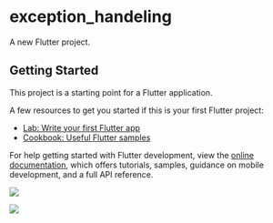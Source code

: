 # exception_handeling

A new Flutter project.

## Getting Started

This project is a starting point for a Flutter application.

A few resources to get you started if this is your first Flutter project:

- [Lab: Write your first Flutter app](https://docs.flutter.dev/get-started/codelab)
- [Cookbook: Useful Flutter samples](https://docs.flutter.dev/cookbook)

For help getting started with Flutter development, view the
[online documentation](https://docs.flutter.dev/), which offers tutorials,
samples, guidance on mobile development, and a full API reference.
<p>
<img src="https://user-images.githubusercontent.com/116253963/218062079-5ebda68a-072d-4e0a-ba96-c32e20cf56cd.gif">

</p>

<p>
<img src="https://user-images.githubusercontent.com/116253963/218429172-d41d0fe9-14f2-4ed5-8b3b-a0a7e198b6d2.gif">




</p>


